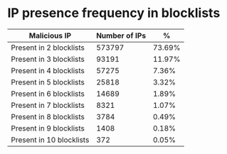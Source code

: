 # IP presence frequency in blocklists
| Malicious IP | Number of IPs | % |
|----|----|----|
| Present in 2 blocklists | 573797 | 73.69% |
| Present in 3 blocklists | 93191 | 11.97% |
| Present in 4 blocklists | 57275 | 7.36% |
| Present in 5 blocklists | 25818 | 3.32% |
| Present in 6 blocklists | 14689 | 1.89% |
| Present in 7 blocklists | 8321 | 1.07% |
| Present in 8 blocklists | 3784 | 0.49% |
| Present in 9 blocklists | 1408 | 0.18% |
| Present in 10 blocklists | 372 | 0.05% |
